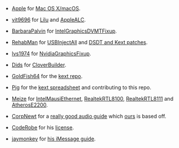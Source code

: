 * [Apple](https://apple.com) for [Mac OS X/macOS](https://www.apple.com/macos/high-sierra/).
* [vit9696](https://github.com/vit9696) for [Lilu](https://github.com/vit9696/Lilu) and [AppleALC](https://github.com/vit9696/AppleALC).
* [BarbaraPalvin](https://github.com/BarbaraPalvin) for [IntelGraphicsDVMTFixup](https://github.com/BarbaraPalvin/IntelGraphicsDVMTFixup).
* [RehabMan](https://github.com/RehabMan) for [USBInjectAll](https://github.com/RehabMan/OS-X-USB-Inject-All) and [DSDT and Kext patches](https://github.com/RehabMan/OS-X-USB-Inject-All/blob/master/config_patches.plist).
* [lvs1974](https://github.com/lvs1974) for [NvidiaGraphicsFixup](https://github.com/lvs1974/NvidiaGraphicsFixup).
* [Dids](https://github.com/Dids) for [CloverBuilder](https://github.com/Dids/clover-builder).
* [GoldFish64](https://github.com/Goldfish64) for the [kext repo](https://1drv.ms/f/s!AiP7m5LaOED-mo9XA4Ml-69cwAsikQ).
* [Pig](https://github.com/piiiggg) for the [kext spreadsheet](http://docs.google.com/spreadsheets/d/1WQ87XQKgJVPPub_CbjoHsUscgyxrGg3DWzZz7Nnf_RU/) and contributing to this repo.
* [Meize](https://github.com/Mieze) for [IntelMausiEthernet](https://github.com/Mieze/IntelMausiEthernet), [RealtekRTL8100](https://github.com/Mieze/RealtekRTL8100), [RealtekRTL8111](https://github.com/Mieze/RTL8111_driver_for_OS_X) and [AtherosE2200](https://github.com/Mieze/AtherosE2200Ethernet).

* [CorpNewt](https://github.com/corpnewt) for a [really good audio guide](https://www.reddit.com/r/hackintosh/comments/4sil5p/audio_mechanic_old_patchfix_removal_applealc/) which [ours](../master/Audio.md) is based off.

* [CodeRobe](https://github.com/coderobe/) for his [license](https://github.com/coderobe/AzulPatcher4600/blob/master/LICENSE.txt).

* [jaymonkey](https://www.tonymacx86.com/members/jaymonkey.195809/) for [his iMessage guide](https://www.tonymacx86.com/threads/how-to-fix-imessage.110471/).